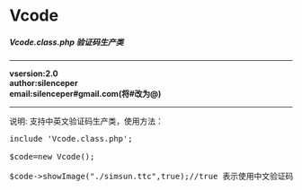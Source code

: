 Vcode
=====

<h5>Vcode.class.php 验证码生产类</h5>
<hr/>
<b>
vsersion:2.0 <br/>
author:silenceper<br/>
email:silenceper#gmail.com(将#改为@)<br/>
</b>

<hr/>
说明:
  支持中英文验证码生产类，使用方法：<br/>

<pre>
include 'Vcode.class.php';<br/>
$code=new Vcode();<br/>
$code->showImage("./simsun.ttc",true);//true 表示使用中文验证码<br/>
</pre>
